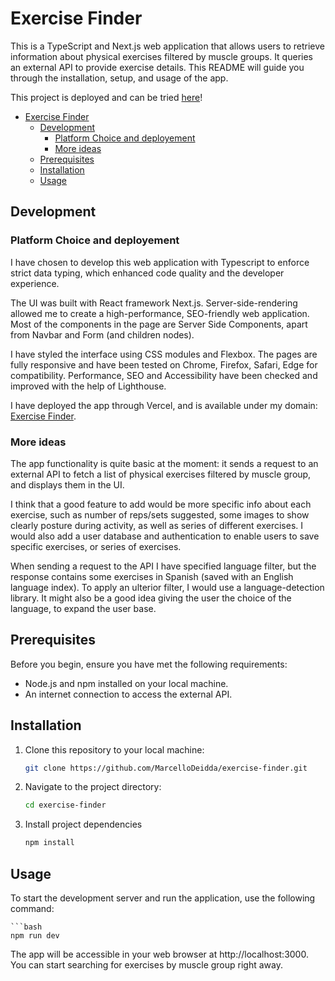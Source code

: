 # Exercise Finder

This is a TypeScript and Next.js web application that allows users to retrieve information about physical exercises filtered by muscle groups. It queries an external API to provide exercise details. This README will guide you through the installation, setup, and usage of the app.

This project is deployed and can be tried [here](https://exercise-finder.marcellodeidda.com/)!

- [Exercise Finder](#exercise-finder)
  - [Development](#development)
    - [Platform Choice and deployement](#platform-choice-and-deployement)
    - [More ideas](#more-ideas)
  - [Prerequisites](#prerequisites)
  - [Installation](#installation)
  - [Usage](#usage)

## Development

### Platform Choice and deployement

I have chosen to develop this web application with Typescript to enforce strict data typing, which enhanced code quality and the developer experience.

The UI was built with React framework Next.js. Server-side-rendering allowed me to create a high-performance, SEO-friendly web application. Most of the components in the page are Server Side Components, apart from Navbar and Form (and children nodes).

I have styled the interface using CSS modules and Flexbox. The pages are fully responsive and have been tested on Chrome, Firefox, Safari, Edge for compatibility. Performance, SEO and Accessibility have been checked and improved with the help of Lighthouse.

I have deployed the app through Vercel, and is available under my domain: [Exercise Finder](https://exercise-finder.marcellodeidda.com/).

### More ideas

The app functionality is quite basic at the moment: it sends a request to an external API to fetch a list of physical exercises filtered by muscle group, and displays them in the UI.

I think that a good feature to add would be more specific info about each exercise, such as number of reps/sets suggested, some images to show clearly posture during activity, as well as series of different exercises. I would also add a user database and authentication to enable users to save specific exercises, or series of exercises.

When sending a request to the API I have specified language filter, but the response contains some exercises in Spanish (saved with an English language index). To apply an ulterior filter, I would use a language-detection library. It might also be a good idea giving the user the choice of the language, to expand the user base.

## Prerequisites

Before you begin, ensure you have met the following requirements:

- Node.js and npm installed on your local machine.
- An internet connection to access the external API.

## Installation

1. Clone this repository to your local machine:

   ```bash
   git clone https://github.com/MarcelloDeidda/exercise-finder.git

2. Navigate to the project directory:
   
   ```bash
   cd exercise-finder

3. Install project dependencies

    ```bash
    npm install

## Usage

To start the development server and run the application, use the following command:

    ```bash
    npm run dev

The app will be accessible in your web browser at http://localhost:3000. You can start searching for exercises by muscle group right away.
